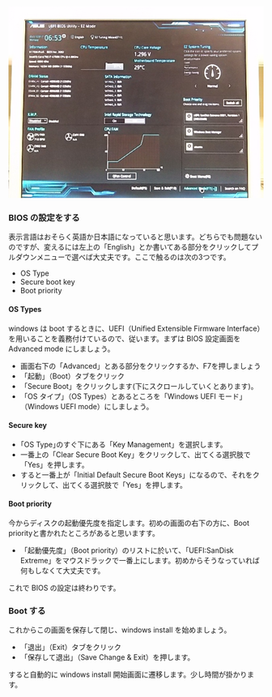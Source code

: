 <!--- 画面の写真を貼るところから--->
![BIOS 設定画面](img/BIOS_B.JPG)

### BIOS の設定をする
表示言語はおそらく英語か日本語になっていると思います。どちらでも問題ないのですが、変えるには左上の「English」とか書いてある部分をクリックしてプルダウンメニューで選べば大丈夫です。ここで触るのは次の3つです。

- OS Type
- Secure boot key
- Boot priority


#### OS Types
windows は boot するときに、UEFI（Unified Extensible Firmware Interface）を用いることを義務付けているので、従います。まずは BIOS 設定画面を Advanced mode にしましょう。

- 画面右下の「Advanced」とある部分をクリックするか、F7を押しましょう
- 「起動」（Boot）タブをクリック
- 「Secure Boot」をクリックします(下にスクロールしていくとあります)。
- 「OS タイプ」（OS Types）とあるところを「Windows UEFI モード」（Windows UEFI mode）にしましょう。

#### Secure key
- ｢OS Type｣のすぐ下にある「Key Management」を選択します。
- 一番上の「Clear Secure Boot Key」をクリックして、出てくる選択肢で「Yes」を押します。
- すると一番上が「Initial Default Secure Boot Keys」になるので、それをクリックして、出てくる選択肢で「Yes」を押します。



#### Boot priority
今からディスクの起動優先度を指定します。初めの画面の右下の方に、Boot priorityと書かれたところがあると思いますす。

- 「起動優先度」（Boot priority）のリストに於いて、「UEFI:SanDisk Extreme」をマウスドラックで一番上にします。初めからそうなっていれば何もしなくて大丈夫です。

これで BIOS の設定は終わりです。

### Boot する
これからこの画面を保存して閉じ、windows install を始めましょう。

- 「退出」（Exit）タブをクリック
- 「保存して退出」（Save Change & Exit）を押します。

すると自動的に windows install 開始画面に遷移します。少し時間が掛かります。
